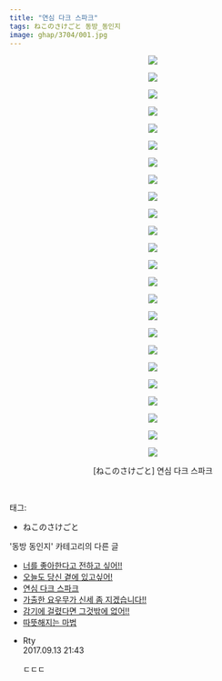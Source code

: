 ```yaml
---
title: "연심 다크 스파크"
tags: ねこのさけごと 동방_동인지
image: ghap/3704/001.jpg
---
```

<div class="article">
<p style="text-align: center; clear: none; float: none;"><img src="{{ site.nasurl }}/ghap/3704/001.jpg"/></p>
<p style="text-align: center; clear: none; float: none;"><img src="{{ site.nasurl }}/ghap/3704/002.jpg"/></p>
<p style="text-align: center; clear: none; float: none;"><img src="{{ site.nasurl }}/ghap/3704/003.jpg"/></p>
<p style="text-align: center; clear: none; float: none;"><img src="{{ site.nasurl }}/ghap/3704/004.jpg"/></p>
<p style="text-align: center; clear: none; float: none;"><img src="{{ site.nasurl }}/ghap/3704/005.jpg"/></p>
<p style="text-align: center; clear: none; float: none;"><img src="{{ site.nasurl }}/ghap/3704/006.jpg"/></p>
<p style="text-align: center; clear: none; float: none;"><img src="{{ site.nasurl }}/ghap/3704/007.jpg"/></p>
<p style="text-align: center; clear: none; float: none;"><img src="{{ site.nasurl }}/ghap/3704/008.jpg"/></p>
<p style="text-align: center; clear: none; float: none;"><img src="{{ site.nasurl }}/ghap/3704/009.jpg"/></p>
<p style="text-align: center; clear: none; float: none;"><img src="{{ site.nasurl }}/ghap/3704/010.jpg"/></p>
<p style="text-align: center; clear: none; float: none;"><img src="{{ site.nasurl }}/ghap/3704/011.jpg"/></p>
<p style="text-align: center; clear: none; float: none;"><img src="{{ site.nasurl }}/ghap/3704/012.jpg"/></p>
<p style="text-align: center; clear: none; float: none;"><img src="{{ site.nasurl }}/ghap/3704/013.jpg"/></p>
<p style="text-align: center; clear: none; float: none;"><img src="{{ site.nasurl }}/ghap/3704/014.jpg"/></p>
<p style="text-align: center; clear: none; float: none;"><img src="{{ site.nasurl }}/ghap/3704/015.jpg"/></p>
<p style="text-align: center; clear: none; float: none;"><img src="{{ site.nasurl }}/ghap/3704/016.jpg"/></p>
<p style="text-align: center; clear: none; float: none;"><img src="{{ site.nasurl }}/ghap/3704/017.jpg"/></p>
<p style="text-align: center; clear: none; float: none;"><img src="{{ site.nasurl }}/ghap/3704/018.jpg"/></p>
<p style="text-align: center; clear: none; float: none;"><img src="{{ site.nasurl }}/ghap/3704/019.jpg"/></p>
<p style="text-align: center; clear: none; float: none;"><img src="{{ site.nasurl }}/ghap/3704/020.jpg"/></p>
<p style="text-align: center; clear: none; float: none;"><img src="{{ site.nasurl }}/ghap/3704/021.jpg"/></p>
<p style="text-align: center; clear: none; float: none;"><img src="{{ site.nasurl }}/ghap/3704/022.jpg"/></p>
<p style="text-align: center; clear: none; float: none;"><img src="{{ site.nasurl }}/ghap/3704/023.jpg"/></p>
<p style="text-align: center; clear: none; float: none;"><img src="{{ site.nasurl }}/ghap/3704/024.jpg"/></p>
<p style="text-align: center; clear: none; float: none;">[ねこのさけごと] 연심 다크 스파크</p>
<p><br/></p>
</div><div class="tagTrail">
<p>태그: </p>
<ul>
<li>ねこのさけごと</li>
</ul>
</div><div class="another">
<p>'동방 동인지' 카테고리의 다른 글</p>
<ul>
<li><a href="/2017-09-13-ghap_3706">너를 좋아한다고 전하고 싶어!!</a></li>
<li><a href="/2017-09-13-ghap_3705">오늘도 당신 곁에 있고싶어!</a></li>
<li><a href="/2017-09-13-ghap_3704">연심 다크 스파크</a></li>
<li><a href="/2017-09-13-ghap_3703">가출한 요우무가 신세 좀 지겠습니다!!</a></li>
<li><a href="/2017-09-13-ghap_3702">감기에 걸렸다면 그것밖에 없어!!</a></li>
<li><a href="/2017-09-13-ghap_3701">따뜻해지는 마법</a></li>
</ul>
</div><div class="cb_module cb_fluid">
<div class="cb_wrt cb_profile">
<div class="comment">
<ul>
<li class="cb_thumb_off" id="comment15082423">
<div class="cb_comment_area">
<div class="cb_info_area">
<div class="cb_section">
<span class="cb_nick_name">Rty</span>
</div>
<div class="cb_section">
<span class="cb_date">2017.09.13 21:43 </span>
</div>
</div>
<div class="cb_dsc_comment">
<p class="cb_dsc">
											ㄷㄷㄷ
										</p>
</div>
</div></li>
</ul>
</div>
</div><!-- commentList close -->
</div>